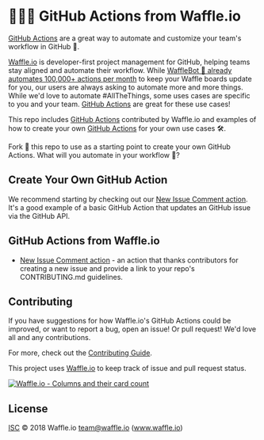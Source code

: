 # 🏃🏃🏃 GitHub Actions from Waffle.io

[GitHub Actions](https://github.com/features/actions) are a great way to automate and customize your team's workflow in GitHub 🏃.  

[Waffle.io](https://waffle.io/features/) is developer-first project management for GitHub, helping teams stay aligned and automate their workflow.  While [WaffleBot 🤖 already automates 100,000+ actions per month](https://waffle.io/features/automation) to keep your Waffle boards update for you, our users are always asking to automate more and more things.  While we'd love to automate #AllTheThings, some uses cases are specific to you and your team.  [GitHub Actions](https://github.com/features/actions) are great for these use cases!

This repo includes [GitHub Actions](https://github.com/features/actions) contributed by Waffle.io and examples of how to create your own [GitHub Actions](https://github.com/features/actions) for your own use cases 🛠.

Fork 🍴 this repo to use as a starting point to create your own GitHub Actions.  What will you automate in your workflow 🤖?

## Create Your Own GitHub Action

We recommend starting by checking out our [New Issue Comment action](/action-newissuecomment).  It's a good example of a basic GitHub Action that updates an GitHub issue via the GitHub API.

## GitHub Actions from Waffle.io

* [New Issue Comment action](/action-newissuecomment) - an action that thanks contributors for creating a new issue and provide a link to your repo's CONTRIBUTING.md guidelines.

## Contributing

If you have suggestions for how Waffle.io's GitHub Actions could be improved, or want to report a bug, open an issue!  Or pull request! We'd love all and any contributions.

For more, check out the [Contributing Guide](CONTRIBUTING.md).

This project uses [Waffle.io](https://waffle.io/waffleio/waffle.io) to keep track of issue and pull request status.

[![Waffle.io - Columns and their card count](https://badge.waffle.io/waffleio/waffle.io.svg?columns=all)](https://waffle.io/waffleio/waffle.io)

## License

[ISC](LICENSE) © 2018 Waffle.io <team@waffle.io> (www.waffle.io)